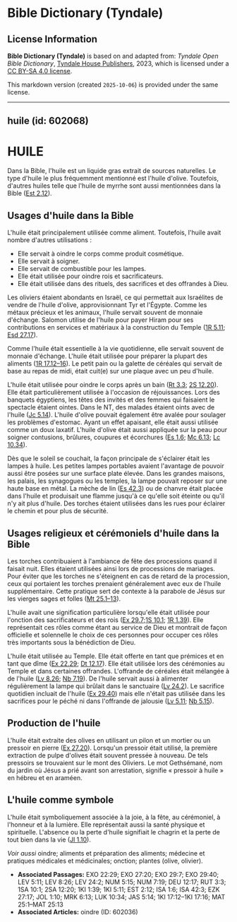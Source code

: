 # Bible Dictionary (Tyndale)

## License Information

**Bible Dictionary (Tyndale)** is based on and adapted from: _Tyndale Open Bible Dictionary_, [Tyndale House Publishers](https://tyndaleopenresources.com/), 2023, which is licensed under a [CC BY-SA 4.0 license](https://creativecommons.org/licenses/by-sa/4.0/legalcode.en).

This markdown version (created `2025-10-06`) is provided under the same license.



--------------------------------

## huile (id: 602068)

HUILE
=====

Dans la Bible, l'huile est un liquide gras extrait de sources naturelles. Le type d'huile le plus fréquemment mentionné est l'huile d'olive. Toutefois, d'autres huiles telle que l'huile de myrrhe sont aussi mentionnées dans la Bible ([Est 2\.12](https://ref.ly/Esth2:12)).

Usages d'huile dans la Bible
----------------------------

L'huile était principalement utilisée comme aliment. Toutefois, l'huile avait nombre d'autres utilisations :

* Elle servait à oindre le corps comme produit cosmétique.
* Elle servait à soigner.
* Elle servait de combustible pour les lampes.
* Elle était utilisée pour oindre rois et sacrificateurs.
* Elle était utilisée dans des rituels, des sacrifices et des offrandes à Dieu.

Les oliviers étaient abondants en Israël, ce qui permettait aux Israélites de vendre de l'huile d'olive, approvisionnant Tyr et l'Égypte. Comme les métaux précieux et les animaux, l'huile servait souvent de monnaie d'échange. Salomon utilise de l'huile pour payer Hiram pour ses contributions en services et matériaux à la construction du Temple ([1R 5\.11](https://ref.ly/1Kgs5:11); [Esd 27\.17](https://ref.ly/Ezek27:17)).

Comme l'huile était essentielle à la vie quotidienne, elle servait souvent de monnaie d'échange. L'huile était utilisée pour préparer la plupart des aliments ([1R 17\.12–16](https://ref.ly/1Kgs17:12-1Kgs17:16)). Le petit pain ou la galette de céréales qui servait de base au repas de midi, était cuit(e) sur une plaque avec un peu d'huile.

L'huile était utilisée pour oindre le corps après un bain ([Rt 3\.3](https://ref.ly/Ruth3:3); [2S 12\.20](https://ref.ly/2Sam12:20)). Elle était particulièrement utilisée à l'occasion de réjouissances. Lors des banquets égyptiens, les têtes des invités et des femmes qui faisaient le spectacle étaient ointes. Dans le NT, des malades étaient oints avec de l'huile ([Jc 5\.14](https://ref.ly/Jas5:14)). L'huile d'olive pouvait également être avalée pour soulager les problèmes d'estomac. Ayant un effet apaisant, elle était aussi utilisée comme un doux laxatif. L'huile d'olive était aussi appliquée sur la peau pour soigner contusions, brûlures, coupures et écorchures ([Es 1\.6](https://ref.ly/Isa1:6); [Mc 6\.13](https://ref.ly/Mark6:13); [Lc 10\.34](https://ref.ly/Luke10:34)).

Dès que le soleil se couchait, la façon principale de s'éclairer était les lampes à huile. Les petites lampes portables avaient l'avantage de pouvoir aussi être posées sur une surface plate élevée. Dans les grandes maisons, les palais, les synagogues ou les temples, la lampe pouvait reposer sur une haute base en métal. La mèche de lin ([Es 42\.3](https://ref.ly/Isa42:3)) ou de chanvre était placée dans l'huile et produisait une flamme jusqu'à ce qu'elle soit éteinte ou qu'il n'y ait plus d'huile. Des torches étaient utilisées dans les rues pour éclairer le chemin et pour plus de sécurité.

Usages religieux et cérémoniels d'huile dans la Bible
-----------------------------------------------------

Les torches contribuaient à l'ambiance de fête des processions quand il faisait nuit. Elles étaient utilisées ainsi lors de processions de mariages. Pour éviter que les torches ne s'éteignent en cas de retard de la procession, ceux qui portaient les torches prenaient généralement avec eux de l'huile supplémentaire. Cette pratique sert de contexte à la parabole de Jésus sur les vierges sages et folles ([Mt 25\.1–13](https://ref.ly/Matt25:1-Matt25:13)).

L'huile avait une signification particulière lorsqu'elle était utilisée pour l'onction des sacrificateurs et des rois ([Ex 29\.7](https://ref.ly/Exod29:7);[1S 10\.1](https://ref.ly/1Sam10:1); [1R 1\.39](https://ref.ly/1Kgs1:39)). Elle représentait ces rôles comme étant au service de Dieu et montrait de façon officielle et solennelle le choix de ces personnes pour occuper ces rôles très importants sous la bénédiction de Dieu. 

L'huile était utilisée au Temple. Elle était offerte en tant que prémices et en tant que dîme ([Ex 22\.29](https://ref.ly/Exod22:29); [Dt 12\.17](https://ref.ly/Deut12:17)). Elle était utilisée lors des cérémonies au Temple et dans certaines offrandes. L'offrande de céréales était mélangée à de l'huile ([Lv 8\.26](https://ref.ly/Lev8:26); [Nb 7\.19](https://ref.ly/Num7:19)). De l'huile servait aussi à alimenter régulièrement la lampe qui brûlait dans le sanctuaire ([Lv 24\.2](https://ref.ly/Lev24:2)). Le sacrifice quotidien incluait de l'huile ([Ex 29\.40](https://ref.ly/Exod29:40)) mais elle n'était pas utilisée dans les sacrifices pour le péché ni dans l'offrande de jalousie ([Lv 5\.11](https://ref.ly/Lev5:11); [Nb 5\.15](https://ref.ly/Num5:15)).

Production de l'huile
---------------------

L'huile était extraite des olives en utilisant un pilon et un mortier ou un pressoir en pierre ([Ex 27\.20](https://ref.ly/Exod27:20)). Lorsqu'un pressoir était utilisé, la première extraction de pulpe d'olives était souvent pressée à nouveau. De tels pressoirs se trouvaient sur le mont des Oliviers. Le mot Gethsémané, nom du jardin où Jésus a prié avant son arrestation, signifie « pressoir à huile » en hébreu et en araméen.

L'huile comme symbole
---------------------

L'huile était symboliquement associée à la joie, à la fête, au cérémoniel, à l'honneur et à la lumière. Elle représentait aussi la santé physique et spirituelle. L'absence ou la perte d'huile signifiait le chagrin et la perte de tout bien dans la vie ([Jl 1\.10](https://ref.ly/Joel1:10)).

*Voir aussi* oindre; aliments et préparation des aliments; médecine et pratiques médicales et médicinales; onction; plantes (olive, olivier).

* **Associated Passages:** EXO 22:29; EXO 27:20; EXO 29:7; EXO 29:40; LEV 5:11; LEV 8:26; LEV 24:2; NUM 5:15; NUM 7:19; DEU 12:17; RUT 3:3; 1SA 10:1; 2SA 12:20; 1KI 1:39; 1KI 5:11; EST 2:12; ISA 1:6; ISA 42:3; EZK 27:17; JOL 1:10; MRK 6:13; LUK 10:34; JAS 5:14; 1KI 17:12–1KI 17:16; MAT 25:1–MAT 25:13
* **Associated Articles:** oindre (ID: 602036)

